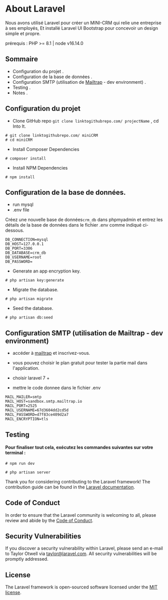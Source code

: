 # About Laravel

<!-- Laravel is a web application framework with expressive, elegant syntax. We believe development must be an enjoyable and creative experience to be truly fulfilling. Laravel takes the pain out of development by easing common tasks used in many web projects, such as:

on a utilisé Laravel pour creer un MINI-CRM qui relie une entreprise à ses employés, et installer auth UI bootstrap pour creer un design simple et propre.

Nous avons employé Laravel pour élaborer un MINI-CRM et intégré Auth UI Bootstrap pour concevoir une interface simple et épurée.

Nous avons utilisé Laravel pour élaborer un MINI-CRM et intégré Auth UI Bootstrap pour concevoir un design simple et propre. -->

Nous avons utilisé Laravel pour créer un MINI-CRM qui relie une entreprise à ses employés, Et installé Laravel UI Bootstrap pour concevoir un design simple et propre.

prérequis : PHP >= 8.1 | node v16.14.0 

## Sommaire

- Configuration du projet .
- Configuration de la base de données .
- Configuration SMTP (utilisation de [Mailtrap](https://mailtrap.io/) - dev environment) .
- Testing .
- Notes .
<!-- - [Simple, fast routing engine](https://laravel.com/docs/routing).
- [Powerful dependency injection container](https://laravel.com/docs/container).
- Multiple back-ends for [session](https://laravel.com/docs/session) and [cache](https://laravel.com/docs/cache) storage.
- Expressive, intuitive [database ORM](https://laravel.com/docs/eloquent).
- Database agnostic [schema migrations](https://laravel.com/docs/migrations).
- [Robust background job processing](https://laravel.com/docs/queues).
- [Real-time event broadcasting](https://laravel.com/docs/broadcasting). -->


## Configuration du projet

- Clone GitHub repo
`` git clone linktogithubrepo.com/ projectName `` , cd Into It.
```console
# git clone linktogithubrepo.com/ miniCRM
# cd miniCRM
```
- Install Composer Dependencies
```console
# composer install
```
- Install NPM Dependencies
```console
# npm install
```
<!-- Laravel has the most extensive and thorough [documentation](https://laravel.com/docs) and video tutorial library of all modern web application frameworks, making it a breeze to get started with the framework.

You may also try the [Laravel Bootcamp](https://bootcamp.laravel.com), where you will be guided through building a modern Laravel application from scratch. -->
<!-- 
If you don't feel like reading, [Laracasts](https://laracasts.com) can help. Laracasts contains over 2000 video tutorials on a range of topics including Laravel, modern PHP, unit testing, and JavaScript. Boost your skills by digging into our comprehensive video library. -->

## Configuration de la base de données.
- run mysql
- .env file

Créez une nouvelle base de données``crm_db`` dans phpmyadmin et entrez les détails de la base de données dans le fichier .env comme indiqué ci-dessous.
```code 
DB_CONNECTION=mysql
DB_HOST=127.0.0.1
DB_PORT=3306
DB_DATABASE=crm_db
DB_USERNAME=root
DB_PASSWORD=
```
- Generate an app encryption key.

```console
# php artisan key:generate
```

- Migrate the database.
```console
# php artisan migrate
```

- Seed the database.
```console
# php artisan db:seed
```

## Configuration SMTP (utilisation de Mailtrap - dev environment) 
- accéder à [mailtrap](https://mailtrap.io/) et inscrivez-vous.

- vous pouvez choisir le plan gratuit pour tester la partie mail dans l'application.


- choisir laravel 7 +
- mettre le code donnee dans le fichier .env
```code 
MAIL_MAILER=smtp
MAIL_HOST=sandbox.smtp.mailtrap.io
MAIL_PORT=2525
MAIL_USERNAME=67d3604dd2cd5d
MAIL_PASSWORD=d7f83ce409d2a7
MAIL_ENCRYPTION=tls
```

<!-- 
### - Run Seeders: Users(Admin/Employe) & Companies 🎯
### - Run Seeders: Users(Admin/Employe) & Companies 🎯
We would like to extend our thanks to the following sponsors for funding Laravel development. If you are interested in becoming a sponsor, please visit the Laravel [Patreon page](https://patreon.com/taylorotwell).

### Premium Partners

- **[Vehikl](https://vehikl.com/)**
- **[Tighten Co.](https://tighten.co)**
- **[Kirschbaum Development Group](https://kirschbaumdevelopment.com)**
- **[64 Robots](https://64robots.com)**
- **[Cubet Techno Labs](https://cubettech.com)**
- **[Cyber-Duck](https://cyber-duck.co.uk)**
- **[Many](https://www.many.co.uk)**
- **[Webdock, Fast VPS Hosting](https://www.webdock.io/en)**
<!-- - **[DevSquad](https://devsquad.com)** 
- **[Curotec](https://www.curotec.com/services/technologies/laravel/)**
- **[OP.GG](https://op.gg)**
- **[WebReinvent](https://webreinvent.com/?utm_source=laravel&utm_medium=github&utm_campaign=patreon-sponsors)**
- **[Lendio](https://lendio.com)** -->

## Testing
#### Pour finaliser tout cela, exécutez les commandes suivantes sur votre terminal :

```console
# npm run dev
```

```console
# php artisan server
```
Thank you for considering contributing to the Laravel framework! The contribution guide can be found in the [Laravel documentation](https://laravel.com/docs/contributions).

## Code of Conduct

In order to ensure that the Laravel community is welcoming to all, please review and abide by the [Code of Conduct](https://laravel.com/docs/contributions#code-of-conduct).

## Security Vulnerabilities

If you discover a security vulnerability within Laravel, please send an e-mail to Taylor Otwell via [taylor@laravel.com](mailto:taylor@laravel.com). All security vulnerabilities will be promptly addressed.

## License

The Laravel framework is open-sourced software licensed under the [MIT license](https://opensource.org/licenses/MIT).


